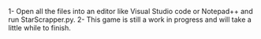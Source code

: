 1- Open all the files into an editor like Visual Studio code or Notepad++ and run StarScrapper.py.
2- This game is still a work in progress and will take a little while to finish.